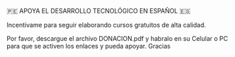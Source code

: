 🇵🇪  APOYA EL DESARROLLO TECNOLÓGICO EN ESPAÑOL  :es:

Incentivame para seguir elaborando cursos gratuitos 
de alta calidad.

Por favor, descargue el archivo DONACION.pdf y habralo
en su Celular o PC para que se activen los enlaces y pueda apoyar. 
Gracias
